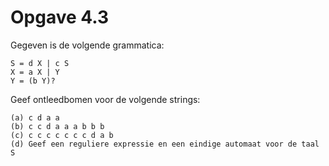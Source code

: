 # Opgave 4.3

Gegeven is de volgende grammatica:
```
S = d X | c S
X = a X | Y
Y = (b Y)?
```
Geef ontleedbomen voor de volgende strings:
```
(a) c d a a
(b) c c d a a a b b b
(c) c c c c c c c d a b
(d) Geef een reguliere expressie en een eindige automaat voor de taal S
```